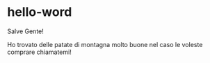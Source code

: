 # hello-word
Salve Gente!

Ho trovato delle patate di montagna molto buone 
nel caso le voleste comprare chiamatemi!

